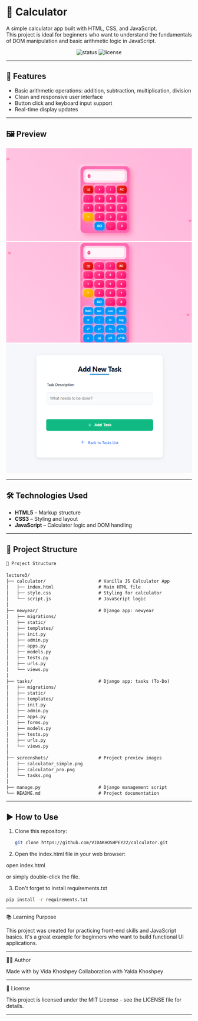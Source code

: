 <!--hey-->
# 🧮 Calculator

A simple calculator app built with HTML, CSS, and JavaScript.  
This project is ideal for beginners who want to understand the fundamentals of DOM manipulation and basic arithmetic logic in JavaScript.

<div align="center">
  <img src="https://img.shields.io/badge/Status-Completed-brightgreen?style=flat-square" alt="status"/>
  <img src="https://img.shields.io/badge/License-MIT-blue?style=flat-square" alt="license"/>
</div>

---

## 🚀 Features

- Basic arithmetic operations: addition, subtraction, multiplication, division  
- Clean and responsive user interface  
- Button click and keyboard input support  
- Real-time display updates

---

## 🖼️ Preview

![Calculator Screenshot](screenshots/calculator_simple.png)
![Calculator Screenshot](screenshots/calculator_pro.png)
![Tasks Screenshot](screenshots/tasks.png)


---

## 🛠️ Technologies Used

- **HTML5** – Markup structure  
- **CSS3** – Styling and layout  
- **JavaScript** – Calculator logic and DOM handling

---

## 📁 Project Structure

```text 
📁 Project Structure

lecture3/
├── calculator/                    # Vanilla JS Calculator App
│   ├── index.html                 # Main HTML file
│   ├── style.css                  # Styling for calculator
│   └── script.js                  # JavaScript logic
│
├── newyear/                       # Django app: newyear
│   ├── migrations/
│   ├── static/
│   ├── templates/
│   ├── init.py
│   ├── admin.py
│   ├── apps.py
│   ├── models.py
│   ├── tests.py
│   ├── urls.py
│   └── views.py
│
├── tasks/                         # Django app: tasks (To-Do)
│   ├── migrations/
│   ├── static/
│   ├── templates/
│   ├── init.py
│   ├── admin.py
│   ├── apps.py
│   ├── forms.py
│   ├── models.py
│   ├── tests.py
│   ├── urls.py
│   └── views.py
│
├── screenshots/                   # Project preview images
│   ├── calculator_simple.png
│   ├── calculator_pro.png
│   └── tasks.png
│
├── manage.py                      # Django management script
└── README.md                      # Project documentation
```

---

## ▶️ How to Use

1. Clone this repository:
   ```bash
   git clone https://github.com/VIDAKHOSHPEY22/calculator.git

2. Open the index.html file in your web browser:

open index.html

or simply double-click the file.

3. Don't forget to install requirements.txt

```bash
pip install -r requirements.txt
```



---

📚 Learning Purpose

This project was created for practicing front-end skills and JavaScript basics.
It's a great example for beginners who want to build functional UI applications.


---

🙋‍♀️ Author

Made with by Vida Khoshpey
Collaboration with Yalda Khoshpey


---

📄 License

This project is licensed under the MIT License - see the LICENSE file for details.

---
